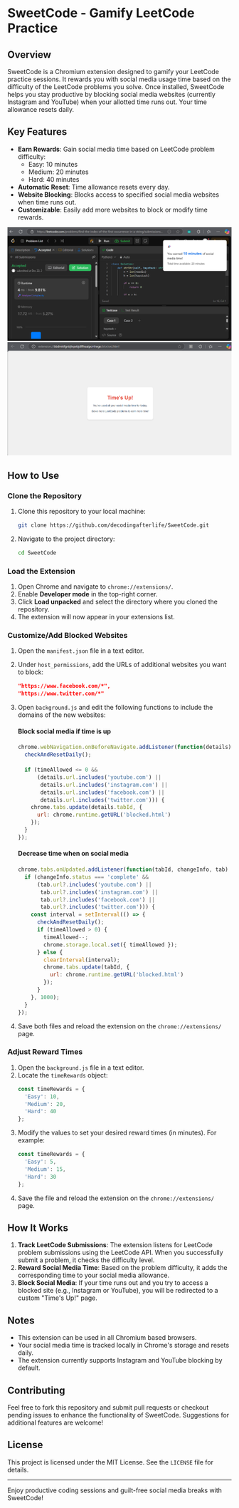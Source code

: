# SweetCode - Gamify LeetCode Practice

## Overview
SweetCode is a Chromium extension designed to gamify your LeetCode practice sessions. It rewards you with social media usage time based on the difficulty of the LeetCode problems you solve. Once installed, SweetCode helps you stay productive by blocking social media websites (currently Instagram and YouTube) when your allotted time runs out. Your time allowance resets daily.

## Key Features
- **Earn Rewards**: Gain social media time based on LeetCode problem difficulty:
  - Easy: 10 minutes
  - Medium: 20 minutes
  - Hard: 40 minutes
- **Automatic Reset**: Time allowance resets every day.
- **Website Blocking**: Blocks access to specified social media websites when time runs out.
- **Customizable**: Easily add more websites to block or modify time rewards.

![Alt text](Images/popup.png)
![Alt text](Images/block.png)

## How to Use

### Clone the Repository
1. Clone this repository to your local machine:
   ```bash
   git clone https://github.com/decodingafterlife/SweetCode.git
   ```

2. Navigate to the project directory:
   ```bash
   cd SweetCode
   ```

### Load the Extension
1. Open Chrome and navigate to `chrome://extensions/`.
2. Enable **Developer mode** in the top-right corner.
3. Click **Load unpacked** and select the directory where you cloned the repository.
4. The extension will now appear in your extensions list.

### Customize/Add Blocked Websites
1. Open the `manifest.json` file in a text editor.
2. Under `host_permissions`, add the URLs of additional websites you want to block:
   ```json
   "https://www.facebook.com/*",
   "https://www.twitter.com/*"
   ```
3. Open `background.js` and edit the following functions to include the domains of the new websites:

   #### Block social media if time is up
   ```javascript
   chrome.webNavigation.onBeforeNavigate.addListener(function(details) {
     checkAndResetDaily();
     
     if (timeAllowed <= 0 && 
         (details.url.includes('youtube.com') || 
          details.url.includes('instagram.com') || 
          details.url.includes('facebook.com') || 
          details.url.includes('twitter.com'))) {
       chrome.tabs.update(details.tabId, {
         url: chrome.runtime.getURL('blocked.html')
       });
     }
   });
   ```

   #### Decrease time when on social media
   ```javascript
   chrome.tabs.onUpdated.addListener(function(tabId, changeInfo, tab) {
     if (changeInfo.status === 'complete' && 
         (tab.url?.includes('youtube.com') || 
          tab.url?.includes('instagram.com') || 
          tab.url?.includes('facebook.com') || 
          tab.url?.includes('twitter.com'))) {
       const interval = setInterval(() => {
         checkAndResetDaily();
         if (timeAllowed > 0) {
           timeAllowed--;
           chrome.storage.local.set({ timeAllowed });
         } else {
           clearInterval(interval);
           chrome.tabs.update(tabId, {
             url: chrome.runtime.getURL('blocked.html')
           });
         }
       }, 1000);
     }
   });
   ```

4. Save both files and reload the extension on the `chrome://extensions/` page.

### Adjust Reward Times
1. Open the `background.js` file in a text editor.
2. Locate the `timeRewards` object:
   ```javascript
   const timeRewards = {
     'Easy': 10,
     'Medium': 20,
     'Hard': 40
   };
   ```
3. Modify the values to set your desired reward times (in minutes). For example:
   ```javascript
   const timeRewards = {
     'Easy': 5,
     'Medium': 15,
     'Hard': 30
   };
   ```
4. Save the file and reload the extension on the `chrome://extensions/` page.

## How It Works
1. **Track LeetCode Submissions**: The extension listens for LeetCode problem submissions using the LeetCode API. When you successfully submit a problem, it checks the difficulty level.
2. **Reward Social Media Time**: Based on the problem difficulty, it adds the corresponding time to your social media allowance.
3. **Block Social Media**: If your time runs out and you try to access a blocked site (e.g., Instagram or YouTube), you will be redirected to a custom "Time's Up!" page.

## Notes
- This extension can be used in all Chromium based browsers.
- Your social media time is tracked locally in Chrome's storage and resets daily.
- The extension currently supports Instagram and YouTube blocking by default.

## Contributing
Feel free to fork this repository and submit pull requests or checkout pending issues to enhance the functionality of SweetCode. Suggestions for additional features are welcome!

## License
This project is licensed under the MIT License. See the `LICENSE` file for details.

---

Enjoy productive coding sessions and guilt-free social media breaks with SweetCode!

